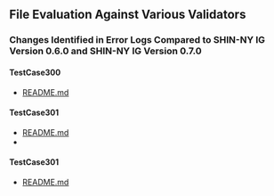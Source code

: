 ## File Evaluation Against Various Validators

### Changes Identified in Error Logs Compared to SHIN-NY IG Version 0.6.0 and SHIN-NY IG Version 0.7.0

#### TestCase300
- [README.md](TestCase300/README.md)

#### TestCase301
- [README.md](TestCase301/README.md)
- 
#### TestCase301
- [README.md](TestCase302/README.md)
